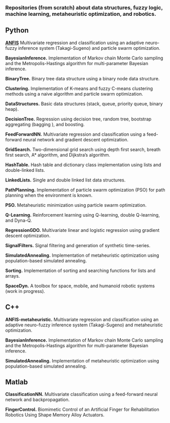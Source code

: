 ### Repositories (from scratch) about data structures, fuzzy logic, machine learning, metaheuristic optimization, and robotics.

## **Python**

**[ANFIS](https://github.com/gabrielegilardi/ANFIS)** Multivariate regression and classification using an adaptive neuro-fuzzy inference system (Takagi-Sugeno) and particle swarm optimization.

**BayesianInference.** Implementation of Markov chain Monte Carlo sampling and the Metropolis-Hastings algorithm for multi-parameter Bayesian inference.

**BinaryTree.** Binary tree data structure using a binary node data structure.

**Clustering.** Implementation of K-means and fuzzy C-means clustering methods using a naive algorithm and particle swarm optimization.

**DataStructures.** Basic data structures (stack, queue, priority queue, binary heap).

**DecisionTree.** Regression using decision tree, random tree, bootstrap aggregating (bagging ), and boosting.

**FeedForwardNN.** Multivariate regression and classification using a feed-forward neural network and gradient descent optimization.

**GridSearch.** Two-dimensional grid search using depth first search, breath first search, A* algorithm, and Dijkstra’s algorithm.

**HashTable.** Hash table and dictionary class implementation using lists and double-linked lists.

**LinkedLists.** Single and double linked list data structures.

**PathPlanning.** Implementation of particle swarm optimization (PSO) for path planning when the environment is known.

**PSO.** Metaheuristic minimization using particle swarm optimization.

**Q-Learning.** Reinforcement learning using Q-learning, double Q-learning, and Dyna-Q.

**RegressionGDO.** Multivariate linear and logistic regression using gradient descent optimization.

**SignalFilters.** Signal filtering and generation of synthetic time-series.

**SimulatedAnnealing.** Implementation of metaheuristic optimization using population-based simulated annealing.

**Sorting.** Implementation of sorting and searching functions for lists and arrays.

**SpaceDyn.** A toolbox for space, mobile, and humanoid robotic systems (work in progress).

## **C++**

**ANFIS-metaheuristic.** Multivariate regression and classification using an adaptive neuro-fuzzy inference system (Takagi-Sugeno) and metaheuristic optimization.

**BayesianInference.** Implementation of Markov chain Monte Carlo sampling and the Metropolis-Hastings algorithm for multi-parameter Bayesian inference.

**SimulatedAnnealing.** Implementation of metaheuristic optimization using population-based simulated annealing.

## **Matlab**

**ClassificationNN.** Multivariate classification using a feed-forward neural network and backpropagation.

**FingerControl.** Biomimetic Control of an Artificial Finger for Rehabilitation Robotics Using Shape Memory Alloy Actuators.

